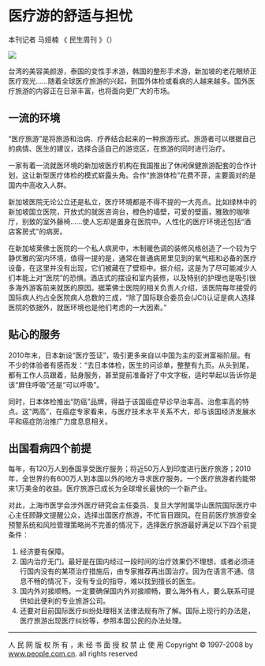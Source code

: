 # 医疗游的舒适与担忧

本刊记者 马娅楠 《 民生周刊 》（）

![](../../../page/2011-07/11/08/page_b.jpg)

台湾的美容美颜游，泰国的变性手术游，韩国的整形手术游，新加坡的老花眼矫正医疗观光……随着全球医疗旅游的兴起，到国外体检或看病的人越来越多。国外医疗旅游的内容正在日渐丰富，也将面向更广大的市场。

## 一流的环境

“医疗旅游”是将旅游和治病、疗养结合起来的一种旅游形式。旅游者可以根据自己的病情、医生的建议，选择合适自己的游览区，在旅游的同时进行治疗。

一家有着一流就医环境的新加坡医疗机构在我国推出了休闲保健旅游配套的合作计划，这让新型医疗体检的模式崭露头角。合作“旅游体检”花费不菲，主要面对的是国内中高收入人群。

新加坡医院无论公立还是私立，医疗环境都是不得不提的一大亮点。比如绿林中的新加坡国立医院，开放式的就医咨询台，橙色的墙壁，可爱的壁画，雅致的咖啡厅，别致的室外藤椅……使人忘却是置身在医院中。人性化的医疗环境还包括“酒店客房式”的病房。

在新加坡莱佛士医院的一个私人病房中，木制暖色调的装修风格创造了一个较为宁静优雅的室内环境，值得一提的是，通常在普通病房里见到的氧气瓶和必备的医疗设备，在这里并没有出现，它们被藏在了壁柜中。据介绍，这是为了尽可能减少人们本能上对“医院”的恐惧。酒店式的摆设和室内装修，以及特别的护理也是吸引很多海外游客前来就医的原因。据莱佛士医院的相关负责人介绍，该医院每年接受的国际病人约占全医院病人总数的三成，“除了国际联合委员会(JCI)认证是病人选择医院的依据外，就医环境也是他们考虑的一大因素。”

## 贴心的服务

2010年末，日本新设“医疗签证”，吸引更多来自以中国为主的亚洲富裕阶层。有不少的体验者有感而发：“去日本体检，医生的问诊单，整整有九页。从头到尾，都有工作人员跟着，贴身服务，甚至提前准备好了中文字板，适时举起以告诉你是该“屏住呼吸”还是“可以呼吸”。

同时，日本体检推出“防癌”品牌，得益于该国癌症早诊早治率高、治愈率高的特点。这“两高”，在癌症专家看来，与医疗技术水平关系不大，却与该国经济发展水平和癌症防治推广力度息息相关。

## 出国看病四个前提

每年，有120万人到泰国享受医疗服务；将近50万人到印度进行医疗旅游；2010年，全世界约有600万人到本国以外的地方寻求医疗服务。一个医疗旅游者约能带来1万美金的收益。医疗旅游已成长为全球增长最快的一个新产业。

对此，上海市医学会涉外医疗研究会主任委员、复旦大学附属华山医院国际医疗中心主任顾静文提醒公众，选择出国医疗旅游，不忙盲目跟风。在目前医疗旅游安全预警系统和风险管理策略尚不完善的情况下，选择医疗旅游最好满足以下四个前提条件：

1. 经济要有保障。
2. 国内治疗无门。最好是在国内经过一段时间的治疗效果仍不理想，或者必须进行国内没有的某项治疗措施后，由专家推荐再出国治疗。因为在语言不通、信息不畅的情况下，没有专业的指导，难以找到擅长的医生。
3. 国内外对接顺畅。一定要确保国内外对接顺畅，要么海外有人，要么联系可提供如此便利的专业旅游公司。
4. 还要对目前国际医疗纠纷处理相关法律法规有所了解。国际上现行的办法是，医疗旅游出现医疗纠纷等，参照本国公民的办法处理。

---

人 民 网 版 权 所 有 ，未 经 书 面 授 权 禁 止 使 用 Copyright © 1997-2008 by www.people.com.cn. all rights reserved
<!-- tcd_original_link http://paper.people.com.cn/mszk/html/2011-07/11/content_871452.htm?div=-1 -->
